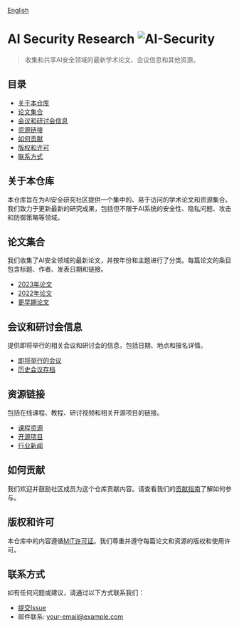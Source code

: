 [English](README.md)
# AI Security Research ![AI-Security](https://img.shields.io/badge/MIT-License-blue)

> 收集和共享AI安全领域的最新学术论文、会议信息和其他资源。

## 目录
- [关于本仓库](#关于本仓库)
- [论文集合](#论文集合)
- [会议和研讨会信息](#会议和研讨会信息)
- [资源链接](#资源链接)
- [如何贡献](#如何贡献)
- [版权和许可](#版权和许可)
- [联系方式](#联系方式)

## 关于本仓库
本仓库旨在为AI安全研究社区提供一个集中的、易于访问的学术论文和资源集合。我们致力于更新最新的研究成果，包括但不限于AI系统的安全性、隐私问题、攻击和防御策略等领域。

## 论文集合
我们收集了AI安全领域的最新论文，并按年份和主题进行了分类。每篇论文的条目包含标题、作者、发表日期和链接。

- [2023年论文](/papers/2023.md)
- [2022年论文](/papers/2022.md)
- [更早期论文](/papers/archive.md)

## 会议和研讨会信息
提供即将举行的相关会议和研讨会的信息，包括日期、地点和报名详情。

- [即将举行的会议](/conferences/upcoming.md)
- [历史会议存档](/conferences/archive.md)

## 资源链接
包括在线课程、教程、研讨视频和相关开源项目的链接。

- [课程资源](/resources/courses.md)
- [开源项目](/resources/opensources.md)
- [行业新闻](/resources/news.md)

## 如何贡献
我们欢迎并鼓励社区成员为这个仓库贡献内容。请查看我们的[贡献指南](CONTRIBUTING_CN.md)了解如何参与。

## 版权和许可
本仓库中的内容遵循[MIT许可证](LICENSE)。我们尊重并遵守每篇论文和资源的版权和使用许可。

## 联系方式
如有任何问题或建议，请通过以下方式联系我们：

- [提交Issue](https://github.com/AI-Security-Research/issues)
- 邮件联系: your-email@example.com
